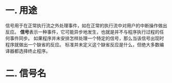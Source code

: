 # 一. 用途
信号用于在正常执行流之外处理事件，如在正常的执行流中对用户的中断操作做出反应。
**信号**表示一种事件，它可能异步地发生，也就是并不与程序执行过程的任何事件同步。
如果程序并未安排怎样处理一个特定的信号，那么当该信号出现时程序就做出一个缺省的反应。
标准并未定义这个缺省反应是什么，但绝大多数编译器都选择终止程序。

# 二. 信号名

